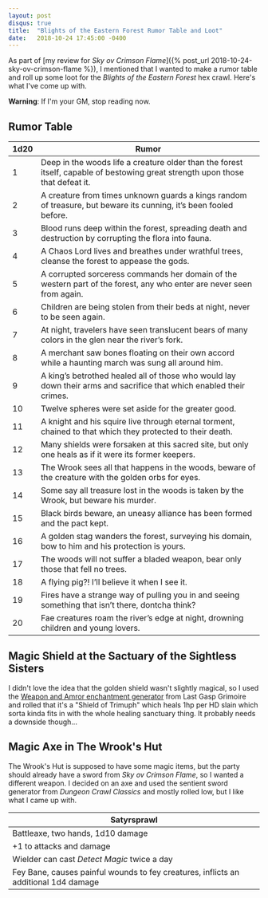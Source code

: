 ```yaml
---
layout: post
disqus: true
title:  "Blights of the Eastern Forest Rumor Table and Loot"
date:   2018-10-24 17:45:00 -0400
---
```


As part of [my review for _Sky ov Crimson Flame_]({% post_url 2018-10-24-sky-ov-crimson-flame %}), I mentioned that I wanted to make a rumor table and roll up some loot for the _Blights of the Eastern Forest_ hex crawl. Here's what I've come up with.

**Warning**: If I'm your GM, stop reading now.

## Rumor Table

| 1d20 | Rumor |
| ---- | ----- |
| 1 | Deep in the woods life a creature older than the forest itself, capable of bestowing great strength upon those that defeat it. |
| 2 | A creature from times unknown guards a kings random of treasure, but beware its cunning, it’s been fooled before. |
| 3 | Blood runs deep within the forest, spreading death and destruction by corrupting the flora into fauna. |
| 4 | A Chaos Lord lives and breathes under wrathful trees, cleanse the forest to appease the gods. |
| 5 | A corrupted sorceress commands her domain of the western part of the forest, any who enter are never seen from again. |
| 6 | Children are being stolen from their beds at night, never to be seen again. |
| 7 | At night, travelers have seen translucent bears of many colors in the glen near the river’s fork. |
| 8 | A merchant saw bones floating on their own accord while a haunting march was sung all around him. |
| 9 | A king’s betrothed healed all of those who would lay down their arms and sacrifice that which enabled their crimes. |
| 10 | Twelve spheres were set aside for the greater good. |
| 11 | A knight and his squire live through eternal torment, chained to that which they protected to their death. |
| 12 | Many shields were forsaken at this sacred site, but only one heals as if it were its former keepers. |
| 13 | The Wrook sees all that happens in the woods, beware of the creature with the golden orbs for eyes. |
| 14 | Some say all treasure lost in the woods is taken by the Wrook, but beware his murder. |
| 15 | Black birds beware, an uneasy alliance has been formed and the pact kept. |
| 16 | A golden stag wanders the forest, surveying his domain, bow to him and his protection is yours. |
| 17 | The woods will not suffer a bladed weapon, bear only those that fell no trees. |
| 18 | A flying pig?! I’ll believe it when I see it. |
| 19 | Fires have a strange way of pulling you in and seeing something that isn’t there, dontcha think? |
| 20 | Fae creatures roam the river’s edge at night, drowning children and young lovers. |

## Magic Shield at the Sactuary of the Sightless Sisters

I didn't love the idea that the golden shield wasn't slightly magical, so I used the [Weapon and Amror enchantment generator](https://www.lastgaspgrimoire.com/generators/the-seventh-order-of-the-random-generator/) from Last Gasp Grimoire and rolled that it's a "Shield of Trimuph" which heals 1hp per HD slain which sorta kinda fits in with the whole healing sanctuary thing. It probably needs a downside though...

## Magic Axe in The Wrook's Hut

The Wrook's Hut is supposed to have some magic items, but the party should already have a sword from _Sky ov Crimson Flame_, so I wanted a different weapon. I decided on an axe and used the sentient sword generator from _Dungeon Crawl Classics_ and mostly rolled low, but I like what I came up with.

| Satyrsprawl |
| ----------- |
| Battleaxe, two hands, 1d10 damage
| +1 to attacks and damage
| Wielder can cast _Detect Magic_ twice a day
| Fey Bane, causes painful wounds to fey creatures, inflicts an additional 1d4 damage

